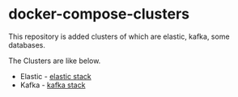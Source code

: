 # docker-compose-clusters

This repository is added clusters of which are elastic, kafka, some databases. 

The Clusters are like below.

 - Elastic - [elastic stack](https://github.com/halilural/docker-compose-clusters/tree/master/elastic)
 - Kafka - [kafka stack](https://github.com/halilural/docker-compose-clusters/tree/master/kafka)
